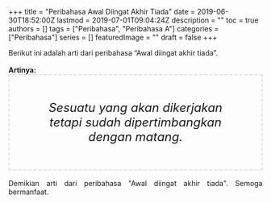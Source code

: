 +++
title = "Peribahasa Awal Diingat Akhir Tiada"
date = 2019-06-30T18:52:00Z
lastmod = 2019-07-01T09:04:24Z
description = ""
toc = true
authors = []
tags = ["Peribahasa", "Peribahasa A"]
categories = ["Peribahasa"]
series = []
featuredImage = ""
draft = false
+++

<div dir="ltr" style="text-align: left;" trbidi="on"><div style="text-align: justify;">Berikut ini adalah arti dari peribahasa “Awal diingat akhir tiada”.</div><br /><div style="text-align: justify;"><b>Artinya:</b></div><div style="border: 2px dashed #ddd; font-size: 24px; height: auto; margin: 0 auto; padding: 50px; text-align: center; width: auto;"><i>Sesuatu yang akan dikerjakan tetapi sudah dipertimbangkan dengan matang.</i></div><div style="text-align: justify;"><br /></div><div style="text-align: justify;">Demikian arti dari peribahasa "Awal diingat akhir tiada". Semoga bermanfaat.</div></div>
